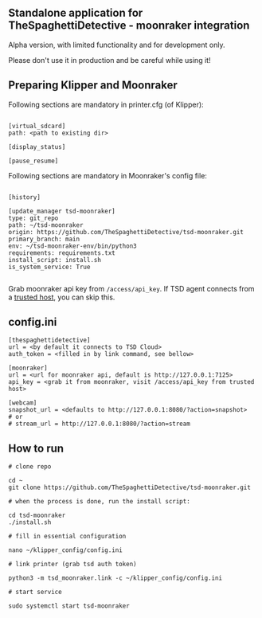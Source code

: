 Standalone application for TheSpaghettiDetective - moonraker integration
------------------------------------------------------------------------

Alpha version, with limited functionality and for development only.

Please don't use it in production and be careful while using it!


Preparing Klipper and Moonraker
-------------------------------

Following sections are mandatory in printer.cfg (of Klipper):

```

[virtual_sdcard]
path: <path to existing dir>

[display_status]

[pause_resume]

```

Following sections are mandatory in Moonraker's config file:

```

[history]

[update_manager tsd-moonraker]
type: git_repo
path: ~/tsd-moonraker
origin: https://github.com/TheSpaghettiDetective/tsd-moonraker.git
primary_branch: main
env: ~/tsd-moonraker-env/bin/python3
requirements: requirements.txt
install_script: install.sh
is_system_service: True


```

Grab moonraker api key from ```/access/api_key```.
If TSD agent connects from a [trusted host](https://moonraker.readthedocs.io/en/latest/configuration/#authorization), you can skip this.


config.ini
----------

```
[thespaghettidetective]
url = <by default it connects to TSD Cloud>
auth_token = <filled in by link command, see bellow>

[moonraker]
url = <url for moonraker api, default is http://127.0.0.1:7125>
api_key = <grab it from moonraker, visit /access/api_key from trusted host>

[webcam]
snapshot_url = <defaults to http://127.0.0.1:8080/?action=snapshot>
# or
# stream_url = http://127.0.0.1:8080/?action=stream
```


How to run
----------

    # clone repo
    
    cd ~
    git clone https://github.com/TheSpaghettiDetective/tsd-moonraker.git
    
    # when the process is done, run the install script:
    
    cd tsd-moonraker
    ./install.sh
    
    # fill in essential configuration
    
    nano ~/klipper_config/config.ini
    
    # link printer (grab tsd auth token)
    
    python3 -m tsd_moonraker.link -c ~/klipper_config/config.ini
    
    # start service
    
    sudo systemctl start tsd-moonraker
    
    
